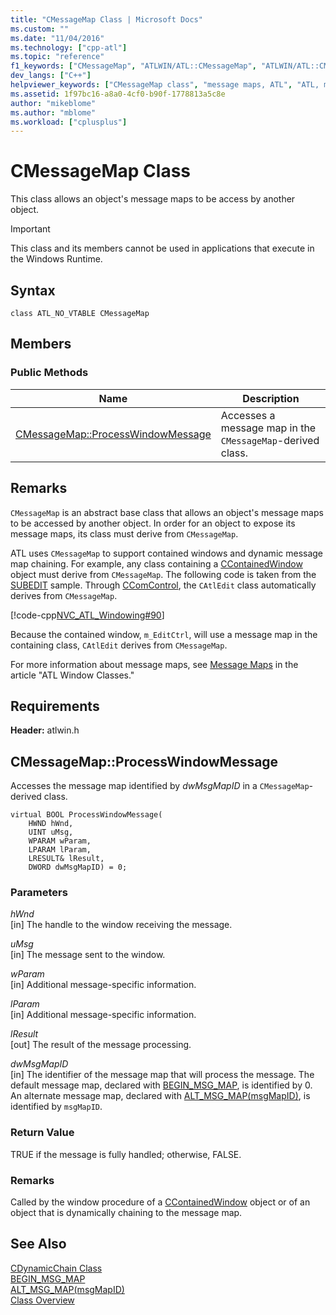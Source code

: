 ```yaml
---
title: "CMessageMap Class | Microsoft Docs"
ms.custom: ""
ms.date: "11/04/2016"
ms.technology: ["cpp-atl"]
ms.topic: "reference"
f1_keywords: ["CMessageMap", "ATLWIN/ATL::CMessageMap", "ATLWIN/ATL::CMessageMap::ProcessWindowMessage"]
dev_langs: ["C++"]
helpviewer_keywords: ["CMessageMap class", "message maps, ATL", "ATL, message handlers"]
ms.assetid: 1f97bc16-a8a0-4cf0-b90f-1778813a5c8e
author: "mikeblome"
ms.author: "mblome"
ms.workload: ["cplusplus"]
---
```

# CMessageMap Class

This class allows an object's message maps to be access by another object.

> [!IMPORTANT]
>  This class and its members cannot be used in applications that execute in the Windows Runtime.

## Syntax

```
class ATL_NO_VTABLE CMessageMap
```

## Members

### Public Methods

|Name|Description|
|----------|-----------------|
|[CMessageMap::ProcessWindowMessage](#processwindowmessage)|Accesses a message map in the `CMessageMap`-derived class.|

## Remarks

`CMessageMap` is an abstract base class that allows an object's message maps to be accessed by another object. In order for an object to expose its message maps, its class must derive from `CMessageMap`.

ATL uses `CMessageMap` to support contained windows and dynamic message map chaining. For example, any class containing a [CContainedWindow](../../atl/reference/ccontainedwindowt-class.md) object must derive from `CMessageMap`. The following code is taken from the [SUBEDIT](https://github.com/Microsoft/VCSamples/tree/master/VC2008Samples/ATL/Controls/SubEdit) sample. Through [CComControl](../../atl/reference/ccomcontrol-class.md), the `CAtlEdit` class automatically derives from `CMessageMap`.

[!code-cpp[NVC_ATL_Windowing#90](../../atl/codesnippet/cpp/cmessagemap-class_1.h)]

Because the contained window, `m_EditCtrl`, will use a message map in the containing class, `CAtlEdit` derives from `CMessageMap`.

For more information about message maps, see [Message Maps](../../atl/message-maps-atl.md) in the article "ATL Window Classes."

## Requirements

**Header:** atlwin.h

##  <a name="processwindowmessage"></a>  CMessageMap::ProcessWindowMessage

Accesses the message map identified by *dwMsgMapID* in a `CMessageMap`-derived class.

```
virtual BOOL ProcessWindowMessage(  
    HWND hWnd,
    UINT uMsg,
    WPARAM wParam,
    LPARAM lParam,
    LRESULT& lResult,
    DWORD dwMsgMapID) = 0;
```

### Parameters

*hWnd*  
[in] The handle to the window receiving the message.

*uMsg*  
[in] The message sent to the window.

*wParam*  
[in] Additional message-specific information.

*lParam*  
[in] Additional message-specific information.

*lResult*  
[out] The result of the message processing.

*dwMsgMapID*  
[in] The identifier of the message map that will process the message. The default message map, declared with [BEGIN_MSG_MAP](message-map-macros-atl.md#begin_msg_map), is identified by 0. An alternate message map, declared with [ALT_MSG_MAP(msgMapID)](message-map-macros-atl.md#alt_msg_map), is identified by `msgMapID`.

### Return Value

TRUE if the message is fully handled; otherwise, FALSE.

### Remarks

Called by the window procedure of a [CContainedWindow](../../atl/reference/ccontainedwindowt-class.md) object or of an object that is dynamically chaining to the message map.

## See Also

[CDynamicChain Class](../../atl/reference/cdynamicchain-class.md)   
[BEGIN_MSG_MAP](message-map-macros-atl.md#begin_msg_map)   
[ALT_MSG_MAP(msgMapID)](message-map-macros-atl.md#alt_msg_map)   
[Class Overview](../../atl/atl-class-overview.md)
